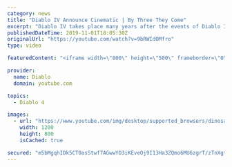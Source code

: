 ```yaml
---
category: news
title: "Diablo IV Announce Cinematic | By Three They Come"
excerpt: "Diablo IV takes place many years after the events of Diablo III, after millions have been slaughtered by the actions of the High ..."
publishedDateTime: 2019-11-01T18:05:30Z
originalUrl: "https://youtube.com/watch?v=9bRWIdOMfro"
type: video

featuredContent: "<iframe width=\"800\" height=\"500\" frameborder=\"0\" src=\"https://www.youtube.com/embed/9bRWIdOMfro\" allow=\"accelerometer; autoplay; encrypted-media; gyroscope; picture-in-picture\" allowfullscreen></iframe>"

provider:
  name: Diablo
  domain: youtube.com

topics:
  - Diablo 4

images:
  - url: "https://www.youtube.com/img/desktop/supported_browsers/dinosaur.png"
    width: 1200
    height: 800
    isCached: true

secured: "m5bMgqhIDk5CT0asStwf7AGwwYO3iKEveOj9I13Ha3ZQmo6MU6zgrT/zTnXgtgKaH3p4jYX+pwOgMn9AfcWOgS0wxwEwa8DYW/oEUYs1/XWhLfCLgberVifwrzv/RWK/TbgeEmIzd60Tfyx/TW+GcNqlJu9PyqU4MJD5qHTvqI+ui9eM5jg1m9Bx/iq3zreMDC3bgNkDk4E3hsWxiZ6GpEpbzQFoACBI4G6iMQkJozDas7vKgSP2FDUQ74rWnBYyu7kBTUDE0SyaUrtU3cMTpYTxL7RBVtIXHkNNDhy1sCbS92+M2WOns2PTiHes16wOwsgnhaQ8VxA9mUIow4hITRfHyiuvhQ3D6J/bWKTx+7znTkd51ZIAPjIeEcOlLKMcCnCdvFIg1HSrfY8IPbP6yNG6fI5daYTOTGzH83MDeOxkDYZQkM/kSYlU2sLS7cRf;+H4bx4d/FTrrUCLq3qqQAw=="
---
```


